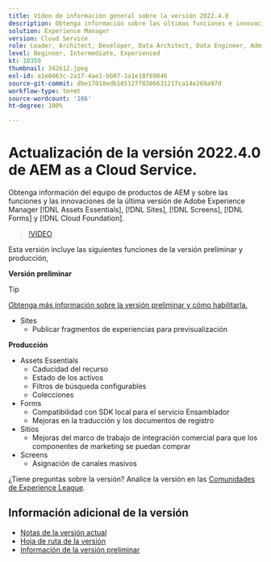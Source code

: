 ```yaml
---
title: Vídeo de información general sobre la versión 2022.4.0
description: Obtenga información sobre las últimas funciones e innovaciones de la versión 2022.4.0 para Adobe Experience Manager  [!DNL Assets Essentials], [!DNL Sites], [!DNL Screens], [!DNL Forms]  y  [!DNL Cloud Foundation].
solution: Experience Manager
version: Cloud Service
role: Leader, Architect, Developer, Data Architect, Data Engineer, Admin, User
level: Beginner, Intermediate, Experienced
kt: 10359
thumbnail: 342612.jpeg
exl-id: a1e0463c-2a17-4ae1-bb07-3a1e18f69846
source-git-commit: dbe17018edb165127f0386631217ca14e269a97d
workflow-type: tm+mt
source-wordcount: '166'
ht-degree: 100%

---
```


# Actualización de la versión 2022.4.0 de AEM as a Cloud Service.

Obtenga información del equipo de productos de AEM y sobre las funciones y las innovaciones de la última versión de Adobe Experience Manager [!DNL Assets Essentials], [!DNL Sites], [!DNL Screens], [!DNL Forms] y [!DNL Cloud Foundation].

>[!VIDEO](https://video.tv.adobe.com/v/342612/?quality=12&learn=on)

Esta versión incluye las siguientes funciones de la versión preliminar y producción,

**Versión preliminar**

>[!TIP]
>
>[Obtenga más información sobre la versión preliminar y cómo habilitarla.](https://experienceleague.adobe.com/docs/experience-manager-cloud-service/content/release-notes/prerelease.html?lang=es)

* Sites
   * Publicar fragmentos de experiencias para previsualización

**Producción**

* Assets Essentials
   * Caducidad del recurso
   * Estado de los activos
   * Filtros de búsqueda configurables
   * Colecciones
* Forms
   * Compatibilidad con SDK local para el servicio Ensamblador
   * Mejoras en la traducción y los documentos de registro
* Sitios
   * Mejoras del marco de trabajo de integración comercial para que los componentes de marketing se puedan comprar
* Screens
   * Asignación de canales masivos

¿Tiene preguntas sobre la versión?  Analice la versión en las [Comunidades de Experience League](https://adobe.ly/3LO0gOo).

## Información adicional de la versión

* [Notas de la versión actual](https://experienceleague.adobe.com/docs/experience-manager-cloud-service/content/release-notes/home.html?lang=es)
* [Hoja de ruta de la versión](https://experienceleague.adobe.com/docs/experience-manager-release-information/aem-release-updates/update-releases-roadmap.html?lang=es)
* [Información de la versión preliminar](https://experienceleague.adobe.com/docs/experience-manager-cloud-service/content/release-notes/prerelease.html)
